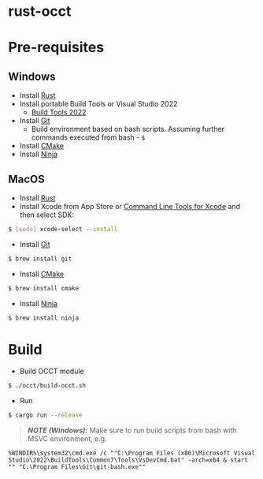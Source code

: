 rust-occt
===

# Pre-requisites

## Windows

- Install [Rust](https://www.rust-lang.org/tools/install)
- Install portable Build Tools or Visual Studio 2022
    - [Build Tools 2022](https://learn.microsoft.com/en-us/visualstudio/releases/2022/release-history#fixed-version-bootstrappers)
- Install [Git](https://git-scm.com/)
    - Build environment based on bash scripts. Assuming further commands executed from bash - `$`
- Install [CMake](https://cmake.org/download/)
- Install [Ninja](https://ninja-build.org/)

## MacOS

- Install [Rust](https://www.rust-lang.org/tools/install)
- Install Xcode from App Store or [Command Line Tools for Xcode](https://developer.apple.com/download/all/) and then select SDK:
```sh
$ [sudo] xcode-select --install
```
- Install [Git](https://git-scm.com/)
```sh
$ brew install git
```
- Install [CMake](https://cmake.org/download/)
```sh
$ brew install cmake
```
- Install [Ninja](https://ninja-build.org/)
```sh
$ brew install ninja
```

# Build

- Build OCCT module
```sh
$ ./occt/build-occt.sh
```
- Run
```sh
$ cargo run --release
```
> **_NOTE (Windows):_** Make sure to run build scripts from bash with MSVC environment, e.g.
```
%WINDIR%\system32\cmd.exe /c ""C:\Program Files (x86)\Microsoft Visual Studio\2022\BuildTools\Common7\Tools\VsDevCmd.bat" -arch=x64 & start "" "C:\Program Files\Git\git-bash.exe""
```
